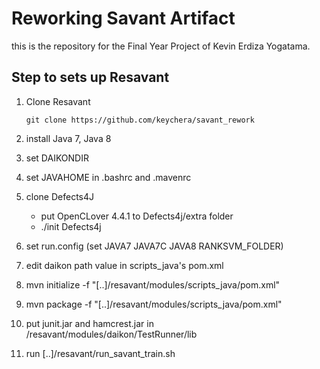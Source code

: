# Reworking Savant Artifact

this is the repository for the Final Year Project of Kevin Erdiza Yogatama. 

## Step to sets up Resavant

1. Clone Resavant

    `git clone https://github.com/keychera/savant_rework`

2. install Java 7, Java 8
3. set DAIKONDIR
4. set JAVAHOME in .bashrc and .mavenrc
5. clone Defects4J
    - put OpenCLover 4.4.1 to Defects4j/extra folder
    - ./init Defects4j
6. set run.config (set JAVA7 JAVA7C JAVA8 RANKSVM_FOLDER)
7. edit daikon path value in scripts_java's pom.xml
8. mvn initialize -f "[..]/resavant/modules/scripts_java/pom.xml"
9. mvn package -f "[..]/resavant/modules/scripts_java/pom.xml"
10. put junit.jar and hamcrest.jar in /resavant/modules/daikon/TestRunner/lib

99. run [..]/resavant/run_savant_train.sh
